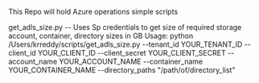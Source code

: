 This Repo will hold Azure operations simple scripts

get_adls_size.py -- Uses Sp credentials to get size of required storage account, container, directory sizes in GB
Usage: python /Users/krreddy/scripts/get_adls_size.py --tenant_id YOUR_TENANT_ID --client_id YOUR_CLIENT_ID --client_secret YOUR_CLIENT_SECRET --account_name YOUR_ACCOUNT_NAME --container_name YOUR_CONTAINER_NAME --directory_paths "/path/of/directory_list"
